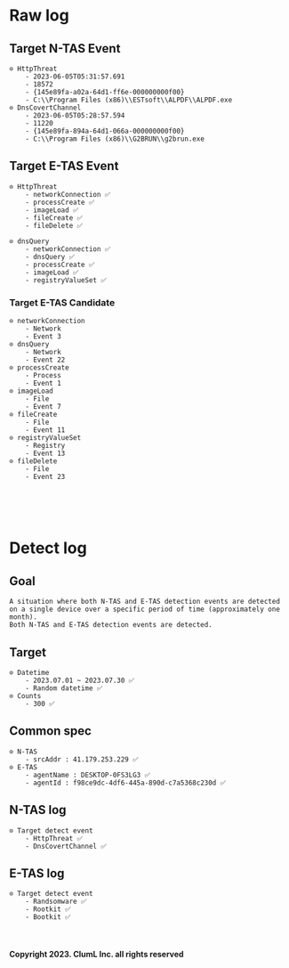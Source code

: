 # Raw log
## Target N-TAS Event
    ⊙ HttpThreat
        - 2023-06-05T05:31:57.691
        - 18572
        - {145e89fa-a02a-64d1-ff6e-000000000f00}
        - C:\\Program Files (x86)\\ESTsoft\\ALPDF\\ALPDF.exe
    ⊙ DnsCovertChannel
        - 2023-06-05T05:28:57.594
        - 11220
        - {145e89fa-894a-64d1-066a-000000000f00}
        - C:\\Program Files (x86)\\G2BRUN\\g2brun.exe

## Target E-TAS Event
    ⊙ HttpThreat
        - networkConnection ✅
        - processCreate ✅
        - imageLoad ✅
        - fileCreate ✅
        - fileDelete ✅
        
    ⊙ dnsQuery
        - networkConnection ✅
        - dnsQuery ✅
        - processCreate ✅
        - imageLoad ✅
        - registryValueSet ✅

### Target E-TAS Candidate
    ⊙ networkConnection
        - Network
        - Event 3
    ⊙ dnsQuery
        - Network
        - Event 22
    ⊙ processCreate
        - Process
        - Event 1
    ⊙ imageLoad
        - File
        - Event 7
    ⊙ fileCreate
        - File
        - Event 11
    ⊙ registryValueSet
        - Registry
        - Event 13
    ⊙ fileDelete
        - File
        - Event 23
<br/><br/><br/>


# Detect log
## Goal
    A situation where both N-TAS and E-TAS detection events are detected
    on a single device over a specific period of time (approximately one month).
    Both N-TAS and E-TAS detection events are detected.
## Target
    ⊙ Datetime
        - 2023.07.01 ~ 2023.07.30 ✅
        - Random datetime ✅
    ⊙ Counts
        - 300 ✅
## Common spec
    ⊙ N-TAS
        - srcAddr : 41.179.253.229 ✅
    ⊙ E-TAS
        - agentName : DESKTOP-0FS3LG3 ✅
        - agentId : f98ce9dc-4df6-445a-890d-c7a5368c230d ✅
## N-TAS log
    ⊙ Target detect event
        - HttpThreat ✅
        - DnsCovertChannel ✅
## E-TAS log
    ⊙ Target detect event
        - Randsomware ✅
        - Rootkit ✅
        - Bootkit ✅


<br/>

#### Copyright 2023. ClumL Inc. all rights reserved